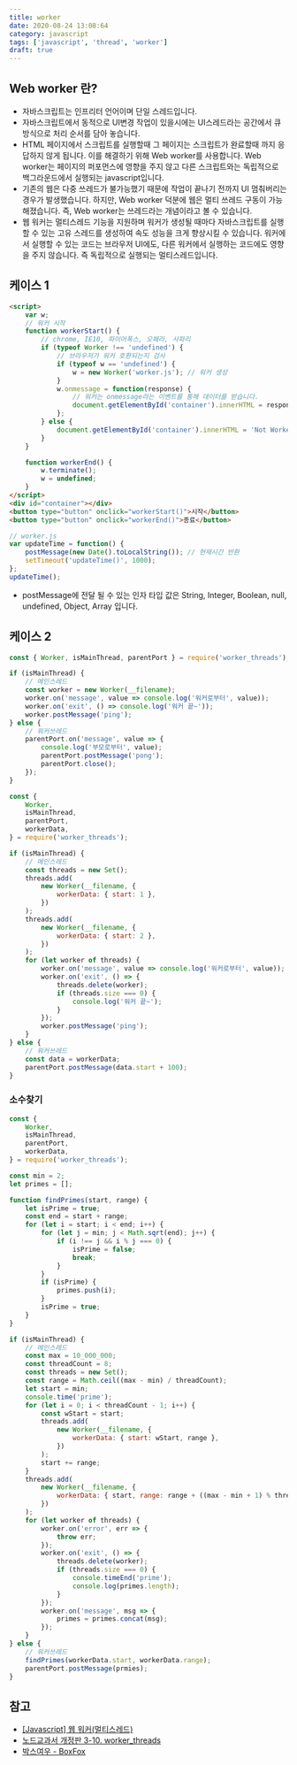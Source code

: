 ```yaml
---
title: worker
date: 2020-08-24 13:08:64
category: javascript
tags: ['javascript', 'thread', 'worker']
draft: true
---
```


## Web worker 란?

- 자바스크립트는 인프리터 언어이며 단일 스레드입니다.
- 자바스크립트에서 동적으로 UI변경 작업이 있을시에는 UI스레드라는 공간에서 큐 방식으로 처리 순서를 담아 놓습니다.
- HTML 페이지에서 스크립트를 실행할때 그 페이지는 스크립트가 완료할때 까지 응답하지 않게 됩니다. 이를 해결하기 위해 Web worker를 사용합니다. Web worker는 페이지의 퍼포먼스에 영향을 주지 않고 다른 스크립트와는 독립적으로 백그라운드에서 실행되는 javascript입니다.
- 기존의 웹은 다중 쓰레드가 불가능했기 때문에 작업이 끝나기 전까지 UI 멈춰버리는 경우가 발생했습니다. 하지만, Web worker 덕분에 웹은 멀티 쓰레드 구동이 가능해졌습니다. 즉, Web worker는 쓰레드라는 개념이라고 볼 수 있습니다.
- 웹 워커는 멀티스레드 기능을 지원하며 워커가 생성될 때마다 자바스크립트를 실행할 수 있는 고유 스레드를 생성하여 속도 성능을 크게 향상시킬 수 있습니다. 워커에서 실행할 수 있는 코드는 브라우저 UI에도, 다른 워커에서 실행하는 코드에도 영향을 주지 않습니다. 즉 독립적으로 실행되는 멀티스레드입니다.

## 케이스 1

```html
<script>
	var w;
	// 워커 시작
	function workerStart() {
		// chrome, IE10, 파이어폭스, 오페라, 사파리
		if (typeof Worker !== 'undefined') {
			// 브라우저가 워커 호환되는지 검사
			if (typeof w == 'undefined') {
				w = new Worker('worker.js'); // 워커 생성
			}
			w.onmessage = function(response) {
				// 워커는 onmessage라는 이벤트를 통해 데이터를 받습니다.
				document.getElementById('container').innerHTML = response.data;
			};
		} else {
			document.getElementById('container').innerHTML = 'Not Worker.';
		}
	}

	function workerEnd() {
		w.terminate();
		w = undefined;
	}
</script>
<div id="container"></div>
<button type="button" onclick="workerStart()">시작</button>
<button type="button" onclick="workerEnd()">종료</button>
```

```javascript
// worker.js
var updateTime = function() {
	postMessage(new Date().toLocalString()); // 현재시간 반환
	setTimeout('updateTime()', 1000);
};
updateTime();
```

- postMessage에 전달 될 수 있는 인자 타입 값은 String, Integer, Boolean, null, undefined, Object, Array 입니다.

## 케이스 2

```javascript
const { Worker, isMainThread, parentPort } = require('worker_threads');

if (isMainThread) {
	// 메인스레드
	const worker = new Worker(__filename);
	worker.on('message', value => console.log('워커로부터', value));
	worker.on('exit', () => console.log('워커 끝~'));
	worker.postMessage('ping');
} else {
	// 워커쓰레드
	parentPort.on('message', value => {
		console.log('부모로부터', value);
		parentPort.postMessage('pong');
		parentPort.close();
	});
}
```

```javascript
const {
	Worker,
	isMainThread,
	parentPort,
	workerData,
} = require('worker_threads');

if (isMainThread) {
	// 메인스레드
	const threads = new Set();
	threads.add(
		new Worker(__filename, {
			workerData: { start: 1 },
		})
	);
	threads.add(
		new Worker(__filename, {
			workerData: { start: 2 },
		})
	);
	for (let worker of threads) {
		worker.on('message', value => console.log('워커로부터', value));
		worker.on('exit', () => {
			threads.delete(worker);
			if (threads.size === 0) {
				console.log('워커 끝~');
			}
		});
		worker.postMessage('ping');
	}
} else {
	// 워커쓰레드
	const data = workerData;
	parentPort.postMessage(data.start + 100);
}
```

### 소수찾기

```javascript
const {
	Worker,
	isMainThread,
	parentPort,
	workerData,
} = require('worker_threads');

const min = 2;
let primes = [];

function findPrimes(start, range) {
	let isPrime = true;
	const end = start + range;
	for (let i = start; i < end; i++) {
		for (let j = min; j < Math.sqrt(end); j++) {
			if (i !== j && i % j === 0) {
				isPrime = false;
				break;
			}
		}
		if (isPrime) {
			primes.push(i);
		}
		isPrime = true;
	}
}

if (isMainThread) {
	// 메인스레드
	const max = 10_000_000;
	const threadCount = 8;
	const threads = new Set();
	const range = Math.ceil((max - min) / threadCount);
	let start = min;
	console.time('prime');
	for (let i = 0; i < threadCount - 1; i++) {
		const wStart = start;
		threads.add(
			new Worker(__filename, {
				workerData: { start: wStart, range },
			})
		);
		start += range;
	}
	threads.add(
		new Worker(__filename, {
			workerData: { start, range: range + ((max - min + 1) % threadCount) },
		})
	);
	for (let worker of threads) {
		worker.on('error', err => {
			throw err;
		});
		worker.on('exit', () => {
			threads.delete(worker);
			if (threads.size === 0) {
				console.timeEnd('prime');
				console.log(primes.length);
			}
		});
		worker.on('message', msg => {
			primes = primes.concat(msg);
		});
	}
} else {
	// 워커쓰레드
	findPrimes(workerData.start, workerData.range);
	parentPort.postMessage(prmies);
}
```

## 참고

- [[Javascript] 웹 워커(멀티스레드)](https://realmojo.tistory.com/109)
- [노드교과서 개정판 3-10. worker_threads](https://www.youtube.com/watch?v=Kq-6hGizSDs)
- [박스여우 - BoxFox](https://boxfoxs.tistory.com/294)
